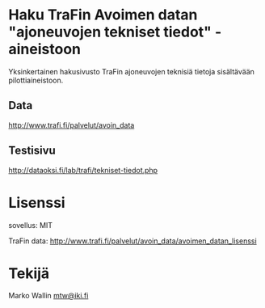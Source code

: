 # Haku TraFin Avoimen datan "ajoneuvojen tekniset tiedot" -aineistoon

Yksinkertainen hakusivusto TraFin ajoneuvojen teknisiä tietoja sisältävään pilottiaineistoon.

## Data

http://www.trafi.fi/palvelut/avoin_data

## Testisivu

http://dataoksi.fi/lab/trafi/tekniset-tiedot.php

# Lisenssi

sovellus: MIT

TraFin data: http://www.trafi.fi/palvelut/avoin_data/avoimen_datan_lisenssi

# Tekijä

Marko Wallin <mtw@iki.fi>
